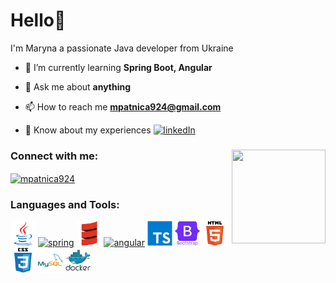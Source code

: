 <h1 align="left">Hello👋</h1>
<p align="left">I'm Maryna a passionate Java developer from Ukraine</p>

- 🌱 I’m currently learning **Spring Boot, Angular**

- 💬 Ask me about **anything**

- 📫 How to reach me **mpatnica924@gmail.com**

- 📄 Know about my experiences [<img src="https://upload.wikimedia.org/wikipedia/commons/thumb/8/81/LinkedIn_icon.svg/1024px-LinkedIn_icon.svg.png" alt="linkedIn" width="25" height="25"/>](www.linkedin.com/in/maryna-piatnytsia-17a23222b)

###

<img align="right" height="150" src="https://media4.giphy.com/media/v1.Y2lkPTc5MGI3NjExcHZ6cnJ1a2NveGkyZzlpc293Y3kwOXFkMnUzNXo1M3FtdWdsNjA5YSZlcD12MV9pbnRlcm5hbF9naWZfYnlfaWQmY3Q9cw/x54hCRvkHVSyETSWCi/giphy.gif" height="60" width="150"/>

###

<h3 align="left">Connect with me:</h3>
<p align="left">
<a href="https://www.leetcode.com/mpatnica924" target="blank"><img align="center" src="https://raw.githubusercontent.com/rahuldkjain/github-profile-readme-generator/master/src/images/icons/Social/leet-code.svg" alt="mpatnica924" height="30" width="40" /></a>
</p>

<h3 align="left">Languages and Tools:</h3>
<p align="left">
    <a href="https://www.java.com" target="_blank" rel="noreferrer"><img
            src="https://raw.githubusercontent.com/devicons/devicon/master/icons/java/java-original.svg" alt="java"
            width="40" height="40"/></a>
    <a href="https://spring.io/" target="_blank" rel="noreferrer"><img
            src="https://www.vectorlogo.zone/logos/springio/springio-icon.svg" alt="spring" width="40" height="40"/></a>
    <a href="https://www.scala-lang.org" target="_blank" rel="noreferrer"><img
            src="https://raw.githubusercontent.com/devicons/devicon/master/icons/scala/scala-original.svg" alt="scala"
            width="40" height="40"/></a>
    <a href="https://angular.io" target="_blank" rel="noreferrer"><img
            src="https://angular.io/assets/images/logos/angular/angular.svg" alt="angular" width="40" height="40"/></a>
    <a href="https://www.typescriptlang.org/" target="_blank" rel="noreferrer"><img
            src="https://raw.githubusercontent.com/devicons/devicon/master/icons/typescript/typescript-original.svg"
            alt="typescript" width="40" height="40"/></a>
    <a href="https://getbootstrap.com" target="_blank" rel="noreferrer"> <img
            src="https://raw.githubusercontent.com/devicons/devicon/master/icons/bootstrap/bootstrap-plain-wordmark.svg"
            alt="bootstrap" width="40" height="40"/></a>
    <a href="https://www.w3.org/html/" target="_blank" rel="noreferrer"><img
            src="https://raw.githubusercontent.com/devicons/devicon/master/icons/html5/html5-original-wordmark.svg"
            alt="html5" width="40" height="40"/></a>
    <a href="https://www.w3schools.com/css/" target="_blank" rel="noreferrer"><img
            src="https://raw.githubusercontent.com/devicons/devicon/master/icons/css3/css3-original-wordmark.svg"
            alt="css3" width="40" height="40"/></a>
    <a href="https://www.mysql.com/" target="_blank" rel="noreferrer"><img
            src="https://raw.githubusercontent.com/devicons/devicon/master/icons/mysql/mysql-original-wordmark.svg"
            alt="mysql" width="40" height="40"/></a>
    <a href="https://www.docker.com/" target="_blank" rel="noreferrer"><img
            src="https://raw.githubusercontent.com/devicons/devicon/master/icons/docker/docker-original-wordmark.svg"
            alt="docker" width="40" height="40"/></a></p>
